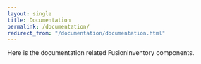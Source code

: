 ```yaml
---
layout: single
title: Documentation
permalink: /documentation/
redirect_from: "/documentation/documentation.html"
---
```


Here is the documentation related FusionInventory components.
